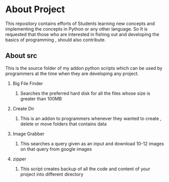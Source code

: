 # About Project
This repository contains efforts of Students learning new concepts and implementing the concepts in Python or any other language.
So It is requested that those who are interested in fishing out and developing the basics of programming , should also contribute.
## About src
This is the source folder of my addon python scripts which can be used by programmers at the time when they are developing any project.

1. Big File Finder

	1. Searches the preferred hard disk for all the files whose size is greater than 100MB

2. Create Dir

	1. This is an addon to programmers whenever they wanted to create , delete or move folders that contains data

3. Image Grabber

	1. This searches a query given as an input and download 10-12 images on that query from google images

4. zipper

	1. This script creates backup of all the code and content of your project into different directory